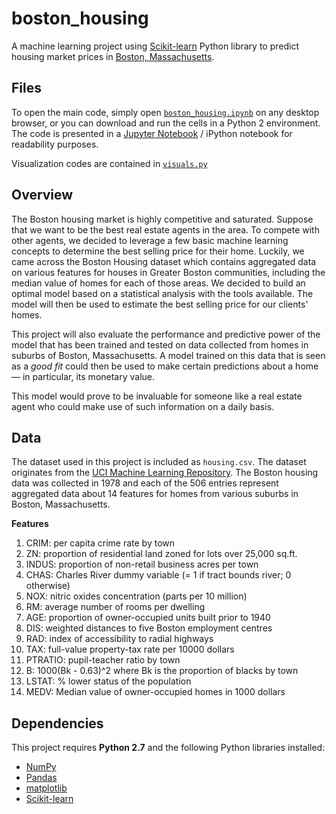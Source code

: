 # boston_housing

A machine learning project using [Scikit-learn](http://scikit-learn.org/stable/) Python library to predict housing market prices in [Boston, Massachusetts](https://en.wikipedia.org/wiki/Boston).

## Files

To open the main code, simply open [`boston_housing.ipynb`](https://github.com/adsasmita/boston_housing/blob/master/boston_housing.ipynb) on any desktop browser, or you can download and run the cells in a Python 2 environment. The code is presented in a [Jupyter Notebook](https://github.com/jupyter/notebook) / iPython notebook for readability purposes.

Visualization codes are contained in [`visuals.py`](https://github.com/adsasmita/boston_housing/blob/master/visuals.py)

## Overview

The Boston housing market is highly competitive and saturated. Suppose that we want to be the best real estate agents in the area. To compete with other agents, we decided to leverage a few basic machine learning concepts to determine the best selling price for their home. Luckily, we came across the Boston Housing dataset which contains aggregated data on various features for houses in Greater Boston communities, including the median value of homes for each of those areas. We decided to build an optimal model based on a statistical analysis with the tools available. The model will then be used to estimate the best selling price for our clients' homes.

This project will also evaluate the performance and predictive power of the model that has been trained and tested on data collected from homes in suburbs of Boston, Massachusetts. A model trained on this data that is seen as a *good fit* could then be used to make certain predictions about a home — in particular, its monetary value.

This model would prove to be invaluable for someone like a real estate agent who could make use of such information on a daily basis.

## Data

The dataset used in this project is included as `housing.csv`. The dataset originates from the [UCI Machine Learning Repository](https://archive.ics.uci.edu/ml/datasets/Housing). The Boston housing data was collected in 1978 and each of the 506 entries represent aggregated data about 14 features for homes from various suburbs in Boston, Massachusetts.

**Features**
1. CRIM: per capita crime rate by town 
2. ZN: proportion of residential land zoned for lots over 25,000 sq.ft. 
3. INDUS: proportion of non-retail business acres per town 
4. CHAS: Charles River dummy variable (= 1 if tract bounds river; 0 otherwise) 
5. NOX: nitric oxides concentration (parts per 10 million) 
6. RM: average number of rooms per dwelling 
7. AGE: proportion of owner-occupied units built prior to 1940 
8. DIS: weighted distances to five Boston employment centres 
9. RAD: index of accessibility to radial highways 
10. TAX: full-value property-tax rate per 10000 dollars
11. PTRATIO: pupil-teacher ratio by town 
12. B: 1000(Bk - 0.63)^2 where Bk is the proportion of blacks by town 
13. LSTAT: % lower status of the population 
14. MEDV: Median value of owner-occupied homes in 1000 dollars

## Dependencies

This project requires **Python 2.7** and the following Python libraries installed:

- [NumPy](http://www.numpy.org/)
- [Pandas](http://pandas.pydata.org/)
- [matplotlib](http://matplotlib.org/)
- [Scikit-learn](http://scikit-learn.org/stable/)
